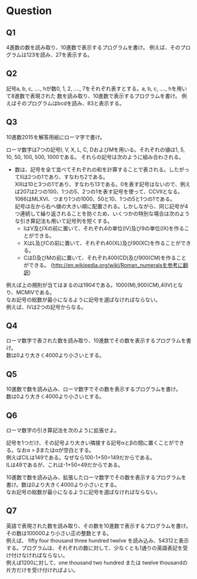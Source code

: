 # Question

## Q1
4進数の数を読み取り、10進数で表示するプログラムを書け。
例えば、そのプログラムは123を読み、27を表示する。

## Q2
記号a, b, c, ...., hが数0, 1, 2, ...., 7をそれぞれ表すとする。a, b, c, ...., hを用いて8進数で表現された
数を読み取り、10進数で表示するプログラムを書け。
例えばそのプログラムはbcdを読み、83と表示する。

## Q3
10進数2015を解答用紙にローマ字で書け。

ローマ数字は7つの記号I, V, X, L, C, DおよびMを用いる。それぞれの値は1, 5, 10, 50, 100, 500, 1000である。
それらの記号は次のように組み合わされる。
- 数は、記号を全て並べてそれぞれの和を計算することで表される。したがってIIは2つの1であり、すなわち2である。  
XIIIは10と3つの1であり、すなわち13である。0を表す記号はないので、例えば207は2つの100、1つの5、2つの1を表す記号を使って、CCVIIとなる。  
1066はMLXVI、つまり1つの1000、50と10、1つの5と1つの1である。  
記号は左から右へ値の大きい順に配置される。しかしながら、同じ記号が4つ連続して繰り返されることを防ぐため、いくつかの特別な場合は次のような引き算記法も用いて記号列を短くする。　　
    - IはV及びXの前に置いて、それぞれ4の単位(IV)及び9の単位(IX)を作ることができる。
    - XはL及びCの前に置いて、それぞれ40(XL)及び90(XC)を作ることができる。
    - CはD及びMの前に置いて、それぞれ400(CD)及び900(CM)を作ることができる。
    (http://en.wikipedia.org/wiki/Roman_numeralsを参考に翻訳)

例えば上の規則が当てはまるのは1904である。1000(M),900(CM),4(IV)となり、MCMIVである。  
なお記号の総数が最小になるように記号を選ばなければならない。  
例えば、IVは2つの記号からなる。

## Q4
ローマ数字で表された数を読み取り、10進数でその数を表示するプログラムを書け。  
数は0より大きく4000より小さいとする。

## Q5
10進数で数を読み込み、ローマ数字でその数を表示するプログラムを書け。  
数は0より大きく4000より小さいとする。

## Q6
ローマ数字の引き算記法を次のように拡張せよ。

記号を1つだけ、その記号より大きい隣接する記号αとβの間に置くことができる。なおα > βまたはαが空白とする。  
例えばCILは149である。なぜなら100-1+50=149だからである。  
ILは49であるが、これは-1+50=49だからである。

10進数で数を読み込み、拡張したローマ数字でその数を表示するプログラムを書け。数は0より大きく4000より小さいとする。  
なお記号の総数が最小になるように記号を選ばなければならない。

## Q7
英語で表現された数を読み取り、その数を10進数で表示するプログラムを書け。その数は100000より小さい正の整数とする。  
例えば、
fifty four thousand three hundred twelve
を読み込み、54312と表示する。プログラムは、それぞれの数に対して、少なくとも1通りの英語表記を受け付けなければならない。  
例えば1200に対して、one thousand two hundred または twelve thousandの片方だけを受け付ければよい。
